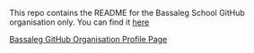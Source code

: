 This repo contains the README for the Bassaleg School GitHub organisation only. You can find it [here](./profile/README.md)

[Bassaleg GitHub Organisation Profile Page](./profile/README.md)